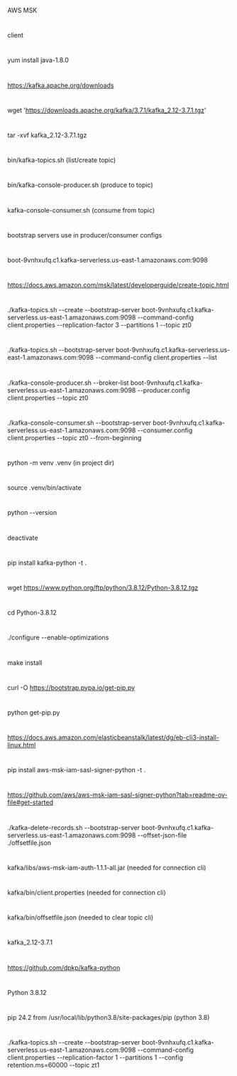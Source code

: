 AWS MSK
#
client
#
yum install java-1.8.0
#
https://kafka.apache.org/downloads
#
wget 'https://downloads.apache.org/kafka/3.7.1/kafka_2.12-3.7.1.tgz'
#
tar -xvf kafka_2.12-3.7.1.tgz
#
bin/kafka-topics.sh (list/create topic)
#
bin/kafka-console-producer.sh (produce to topic)
#
kafka-console-consumer.sh (consume from topic)
#
bootstrap servers use in producer/consumer configs
#
boot-9vnhxufq.c1.kafka-serverless.us-east-1.amazonaws.com:9098
#
https://docs.aws.amazon.com/msk/latest/developerguide/create-topic.html
#
./kafka-topics.sh --create --bootstrap-server boot-9vnhxufq.c1.kafka-serverless.us-east-1.amazonaws.com:9098 --command-config client.properties --replication-factor 3 --partitions 1 --topic zt0
#
./kafka-topics.sh --bootstrap-server boot-9vnhxufq.c1.kafka-serverless.us-east-1.amazonaws.com:9098 --command-config client.properties --list
#
./kafka-console-producer.sh --broker-list boot-9vnhxufq.c1.kafka-serverless.us-east-1.amazonaws.com:9098 --producer.config client.properties --topic zt0
#
./kafka-console-consumer.sh --bootstrap-server boot-9vnhxufq.c1.kafka-serverless.us-east-1.amazonaws.com:9098 --consumer.config client.properties --topic zt0 --from-beginning
#
python -m venv .venv (in project dir)
#
source .venv/bin/activate
#
python --version
#
deactivate
#
pip install kafka-python -t .
#
wget https://www.python.org/ftp/python/3.8.12/Python-3.8.12.tgz
#
cd Python-3.8.12
#
./configure --enable-optimizations
#
make install
#
curl -O https://bootstrap.pypa.io/get-pip.py
#
python get-pip.py
#
https://docs.aws.amazon.com/elasticbeanstalk/latest/dg/eb-cli3-install-linux.html
#
pip install aws-msk-iam-sasl-signer-python -t .
#
https://github.com/aws/aws-msk-iam-sasl-signer-python?tab=readme-ov-file#get-started
#
./kafka-delete-records.sh --bootstrap-server boot-9vnhxufq.c1.kafka-serverless.us-east-1.amazonaws.com:9098 --offset-json-file ./offsetfile.json
#
kafka/libs/aws-msk-iam-auth-1.1.1-all.jar (needed for connection cli)
#
kafka/bin/client.properties (needed for connection cli)
#
kafka/bin/offsetfile.json (needed to clear topic cli)
#
kafka_2.12-3.7.1
#
https://github.com/dpkp/kafka-python
#
Python 3.8.12
#
pip 24.2 from /usr/local/lib/python3.8/site-packages/pip (python 3.8)
#
./kafka-topics.sh --create --bootstrap-server boot-9vnhxufq.c1.kafka-serverless.us-east-1.amazonaws.com:9098 --command-config client.properties --replication-factor 1 --partitions 1 --config retention.ms=60000 --topic zt1

